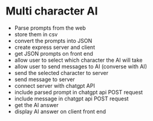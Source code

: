 # Multi character AI

- Parse prompts from the web
- store them in csv
- convert the prompts into JSON
- create express server and client
- get JSON prompts on front end
- allow user to select which character the AI will take
- allow user to send messages to AI (converse with AI)
- send the selected character to server
- send message to server
- connect server with chatgpt API
- include parsed prompt in chatgpt api POST request
- include message in chatgpt api POST request
- get the AI answer
- display AI answer on client front end

